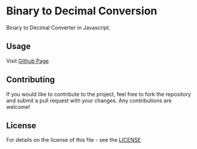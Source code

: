 # Binary to Decimal Conversion

Binary to Decimal Converter in Javascript.

## Usage

Visit [Github Page](https://shelltux.github.io/Binary-Decimal-Conversion.js/)

## Contributing

If you would like to contribute to the project, feel free to fork the repository
and submit a pull request with your changes. Any contributions are welcome!

## License

For details on the license of this file - see the [LICENSE](LICENSE)
